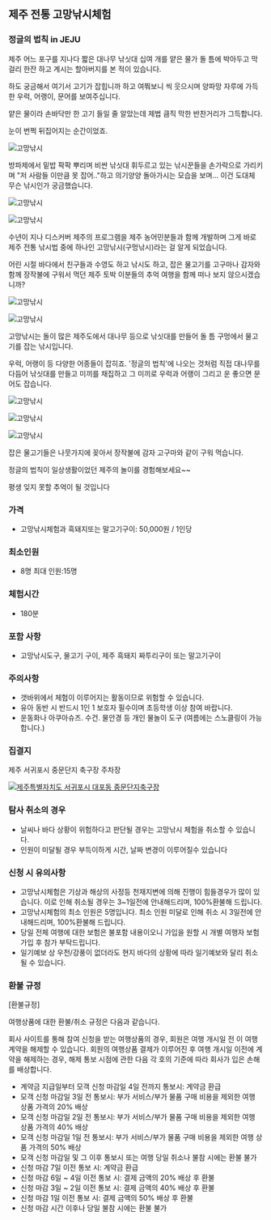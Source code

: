 


## 제주 전통 고망낚시체험
### 정글의 법칙 in JEJU

제주 어느 포구를 지나다 짧은 대나무 낚싯대 십여 개를 얕은 물가 돌 틈에 박아두고 막걸리 한잔 하고 계시는 할아버지를 본 적이 있습니다. 

하도 궁금해서 여기서 고기가 잡힙니까 하고 여쭤보니 씩 웃으시며 양파망 자루에 가득한 우럭, 어랭이, 문어를 보여주십니다. 

얕은 물이라 손바닥만 한 고기 들일 줄 알았는데 제법 큼직 막한 반찬거리가 그득합니다. 


눈이 번쩍 뒤집어지는 순간이었죠.


![고망낚시](https://s5.postimg.org/g2x203hvb/gomang11.jpg#center)



방파제에서 밑밥 팍팍 뿌리며 비싼 낚싯대 휘두르고 있는 낚시꾼들을 손가락으로 가리키며 "저 사람들 이만큼 못 잡어.."하고 의기양양 돌아가시는 모습을 보며... 이건 도대체 무슨 낚시인가 궁금했습니다.
 
![고망낚시](https://s5.postimg.org/6rvmnfz1z/goman02.jpg#center)


![고망낚시](https://s5.postimg.org/pyidqem9j/gomang01.jpg#center)


수년이 지나 디스커버 제주의 프로그램을 제주 농어민분들과 함께 개발하며 그게 바로 제주 전통 낚시법 중에 하나인 고망낚시(구멍낚시)라는 걸 알게 되었습니다. 

어린 시절 바다에서 친구들과 수영도 하고 낚시도 하고, 잡은 물고기를 고구마나 감자와 함께 장작불에 구워서 먹던 제주 토박 이분들의 추억 여행을 함께 떠나 보지 않으시겠습니까?


![고망낚시](https://s5.postimg.org/nmq525b1z/gomang14.jpg#center)


![고망낚시](https://s5.postimg.org/qdtnjf86v/gomang04.jpg#center)

고망낚시는 돌이 많은 제주도에서 대나무 등으로 낚싯대를 만들어 돌 틈 구멍에서 물고기를 잡는 낚시입니다. 

우럭, 어랭이 등 다양한 어종들이 잡히죠. '정글의 법칙'에 나오는 것처럼 직접 대나무를 다듬어 낚싯대를 만들고 미끼를 채집하고 그 미끼로 우럭과 어랭이 그리고 운 좋으면 문어도 잡습니다.

![고망낚시](https://s5.postimg.org/svl600th3/gomang12.jpg#center)

![고망낚시](https://s5.postimg.org/imsou75fb/gomang13.jpg#center)

![고망낚시](https://s5.postimg.org/4sokvtbg7/gomang05.jpg#center)






잡은 물고기들은 나뭇가지에 꽂아서 장작불에 감자 고구마와 같이 구워 먹습니다. 

정글의 법칙이 일상생활이었던 제주의 놀이를 경험해보세요~~ 

평생 잊지 못할 추억이 될 것입니다




### 가격
- 고망낚시체험과 흑돼지또는 말고기구이: 50,000원 / 1인당
### 최소인원
- 8명 최대 인원:15명 
### 체험시간
- 180분 
### 포함 사항
- 고망낚시도구, 물고기 구이, 제주 흑돼지 짜투리구이 또는 말고기구이
### 주의사항 
- 갯바위에서 체험이 이루어지는 활동이므로 위험할 수 있습니다. 
- 유아 동반 시 반드시 1인 1 보호자 필수이며 초등학생 이상 참여 바랍니다. 
- 운동화나 아쿠아슈즈. 수건. 물안경 등 개인 물놀이 도구 (여름에는 스노클링이 가능합니다.) 

### 집결지
제주 서귀포시 중문단지 축구장 주차장

[![제주특별자치도 서귀포시 대포동 중문단지축구장](https://ssl.map.naver.com/staticmap/image?version=1.1&crs=EPSG:4326&caller=mw_map&center=126.4330782,33.2347646&level=10&markers=type,default2,126.4330782,33.2347646&baselayer=default&w=565&h=308)](https://m.map.naver.com/search2/site.nhn?query=%EC%A4%91%EB%AC%B8%EB%8B%A8%EC%A7%80%EC%B6%95%EA%B5%AC%EC%9E%A5&sm=hty&code=17059727)


### 탐사 취소의 경우
* 날씨나 바다 상황이 위험하다고 판단될 경우는 고망낚시 체험을 취소할 수 있습니다.
* 인원이 미달될 경우 부득이하게 시간, 날짜 변경이 이루어질수 있습니다

### 신청 시 유의사항
- 고망낚시체험은 기상과 해상의 사정등 천재지변에 의해 진행이 힘들경우가 많이 있습니다.
이로 인해 취소될 경우는 3~1일전에 안내해드리며, 100%환불해 드립니다.
- 고망낚시체험의 최소 인원은 5명입니다. 최소 인원 미달로 인해 취소 시 3일전에 안내해드리며, 100%환불해 드립니다.
- 당일 전체 여행에 대한 보험은 불포함 내용이오니 가입을 원할 시 개별 여행자 보험 가입 후 참가 부탁드립니다.
- 일기예보 상 우천/강풍이 없더라도 현지 바다의 상황에 따라 일기예보와 달리 취소될 수 있습니다.

### 환불 규정
[환불규정]

여행상품에 대한 환불/취소 규정은 다음과 같습니다.

회사 사이트를 통해 참여 신청을 받는 여행상품의 경우, 회원은 여행 개시일 전 이 여행 계약을 해제할 수 있습니다. 회원의 여행상품 결제가 이루어진 후 여행 개시일 이전에 계약을 해제하는 경우, 해제 통보 시점에 관한 다음 각 호의 기준에 따라 회사가 입은 손해를 배상합니다.

* 계약금 지급일부터 모객 신청 마감일 4일 전까지 통보시: 계약금 환급
* 모객 신청 마감일 3일 전 통보시: 부가 서비스/부가 물품 구매 비용을 제외한 여행 상품 가격의 20% 배상
* 모객 신청 마감일 2일 전 통보시: 부가 서비스/부가 물품 구매 비용을 제외한 여행 상품 가격의 40% 배상
* 모객 신청 마감일 1일 전 통보시: 부가 서비스/부가 물품 구매 비용을 제외한 여행 상품 가격의 50% 배상
* 모객 신청 마감일 및 그 이후 통보시 또는 여행 당일 취소나 불참 시에는 환불 불가
* 신청 마감 7일 이전 통보 시: 계약금 환급 
* 신청 마감 6일 ~ 4일 이전 통보 시: 결제 금액의 20% 배상 후 환불 
* 신청 마감 3일 ~ 2일 이전 통보 시: 결제 금액의 40% 배상 후 환불 
* 신청 마감 1일 이전 통보 시: 결제 금액의 50% 배상 후 환불 
* 신청 마감 시간 이후나 당일 불참 시에는 환불 불가 
